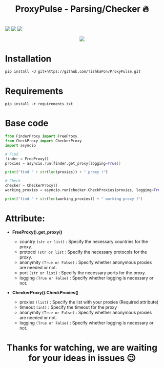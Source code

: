 <h1 align="center">ProxyPulse - Parsing/Checker 🔥</h1>

<h1 align="center"></h1>
<img src="https://img.shields.io/badge/made%20by-TishkaPon-blue.svg" >
<img src="https://img.shields.io/badge/python-3.12.8-green.svg">
<img src="https://badges.frapsoft.com/os/v1/open-source.svg?v=103" >
</p>

<p align="center">
<img src="https://media.giphy.com/media/lXUaP7DEl6AZfkKbyZ/giphy.gif">
</p>


# Installation
`pip install -U git+https://github.com/TishkaPon/ProxyPulse.git`

# Requirements
`pip install -r requirements.txt`

# Base code
```python
from FinderProxy import FreeProxy
from CheckProxy import CheckerProxy
import asyncio

# Find
finder = FreeProxy()
proxies = asyncio.run(finder.get_proxy(logging=True))

print("find " + str(len(proxies)) + " proxy !")

# Check
checker = CheckerProxy()
working_proxies = asyncio.run(checker.CheckProxies(proxies, logging=True))

print("find " + str(len(working_proxies)) + " working proxy !")
```

# Attribute:

- **FreeProxy().get_proxy()**
  - country `(str or list)` : Specify the necessary countries for the proxy.
  - protocol `(str or list` : Specify the necessary protocols for the proxy.
  - anonymity `(True or False)` : Specify whether anonymous proxies are needed or not.
  - port `(str or list)` : Specify the necessary ports for the proxy.
  - logging `(True or False)` : Specify whether logging is necessary or not.
    
- **CheckerProxy().CheckProxies()**
  - proxies `(list)` : Specify the list with your proxies (Required attribute)
  - timeout `(int)` : Specify the timeout for the proxy
  - anonymity `(True or False)` : Specify whether anonymous proxies are needed or not.
  - logging `(True or False)` : Specify whether logging is necessary or not.


<h1 align="center">Thanks for watching, we are waiting for your ideas in issues 😉</h1>

